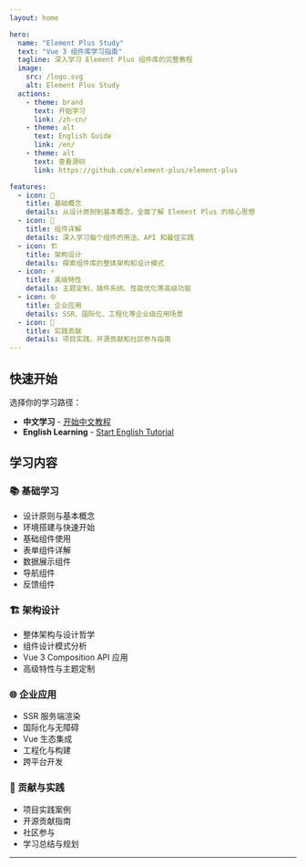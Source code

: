 ```yaml
---
layout: home

hero:
  name: "Element Plus Study"
  text: "Vue 3 组件库学习指南"
  tagline: 深入学习 Element Plus 组件库的完整教程
  image:
    src: /logo.svg
    alt: Element Plus Study
  actions:
    - theme: brand
      text: 开始学习
      link: /zh-cn/
    - theme: alt
      text: English Guide
      link: /en/
    - theme: alt
      text: 查看源码
      link: https://github.com/element-plus/element-plus

features:
  - icon: 🎯
    title: 基础概念
    details: 从设计原则到基本概念，全面了解 Element Plus 的核心思想
  - icon: 🧩
    title: 组件详解
    details: 深入学习每个组件的用法、API 和最佳实践
  - icon: 🏗️
    title: 架构设计
    details: 探索组件库的整体架构和设计模式
  - icon: ⚡
    title: 高级特性
    details: 主题定制、插件系统、性能优化等高级功能
  - icon: 🌐
    title: 企业应用
    details: SSR、国际化、工程化等企业级应用场景
  - icon: 🤝
    title: 实践贡献
    details: 项目实践、开源贡献和社区参与指南
---
```


## 快速开始

选择你的学习路径：

- **中文学习** - [开始中文教程](/zh-cn/)
- **English Learning** - [Start English Tutorial](/en/)

## 学习内容

### 📚 基础学习
- 设计原则与基本概念
- 环境搭建与快速开始
- 基础组件使用
- 表单组件详解
- 数据展示组件
- 导航组件
- 反馈组件

### 🏗️ 架构设计
- 整体架构与设计哲学
- 组件设计模式分析
- Vue 3 Composition API 应用
- 高级特性与主题定制

### 🌐 企业应用
- SSR 服务端渲染
- 国际化与无障碍
- Vue 生态集成
- 工程化与构建
- 跨平台开发

### 🤝 贡献与实践
- 项目实践案例
- 开源贡献指南
- 社区参与
- 学习总结与规划

---

<style>
:root {
  --vp-home-hero-name-color: transparent;
  --vp-home-hero-name-background: -webkit-linear-gradient(120deg, #bd34fe 30%, #41d1ff);

  --vp-home-hero-image-background-image: linear-gradient(-45deg, #bd34fe 50%, #47caff 50%);
  --vp-home-hero-image-filter: blur(44px);
}

@media (min-width: 640px) {
  :root {
    --vp-home-hero-image-filter: blur(56px);
  }
}

@media (min-width: 960px) {
  :root {
    --vp-home-hero-image-filter: blur(68px);
  }
}
</style>